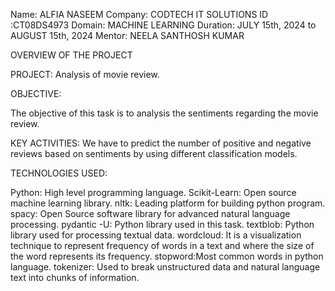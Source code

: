 Name: ALFIA NASEEM
Company: CODTECH IT SOLUTIONS
ID :CT08DS4973
Domain: MACHINE LEARNING
Duration: JULY 15th, 2024 to AUGUST 15th, 2024
Mentor: NEELA SANTHOSH KUMAR


OVERVIEW OF THE PROJECT

PROJECT: Analysis of movie review.

OBJECTIVE:

The objective of this task is to analysis the sentiments regarding the movie review.

KEY ACTIVITIES:
We have to predict the number of positive and negative reviews based on sentiments by using different classification models.

TECHNOLOGIES USED:

Python: High level programming language.
Scikit-Learn: Open source machine learning library.
nltk: Leading platform for building python program.
spacy: Open Source software library for advanced natural language processing.
pydantic -U: Python library used in this task.
textblob: Python library used for processing textual data.
wordcloud: It is a visualization technique to represent frequency of words in a text and where the size of the word represents its frequency. 
stopword:Most common words in python language.
tokenizer: Used to break unstructured data and natural language text into chunks of information.
